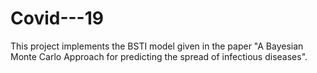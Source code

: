 # Covid---19
This project implements the BSTI model given in the paper "A Bayesian Monte Carlo Approach for predicting the spread of infectious diseases".
